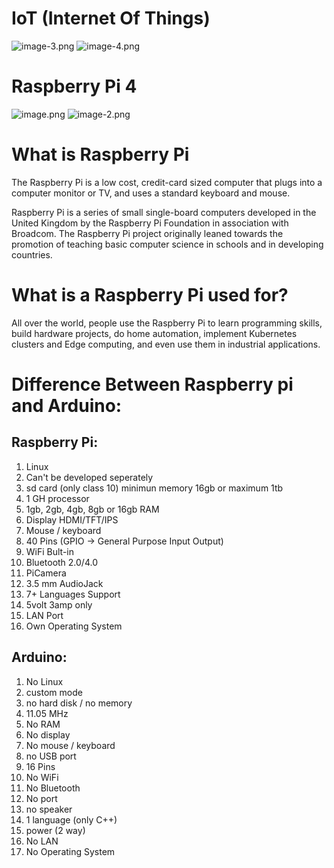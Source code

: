 # IoT (Internet Of Things)
![image-3.png](attachment:image-3.png)
![image-4.png](attachment:image-4.png)

# Raspberry Pi 4
![image.png](attachment:image.png)
![image-2.png](attachment:image-2.png)
# What is Raspberry Pi
The Raspberry Pi is a low cost, credit-card sized computer that plugs into a computer monitor or TV, and uses a standard keyboard and mouse.

Raspberry Pi is a series of small single-board computers developed in the United Kingdom by the Raspberry Pi Foundation in association with Broadcom. The Raspberry Pi project originally leaned towards the promotion of teaching basic computer science in schools and in developing countries.

# What is a Raspberry Pi used for?
All over the world, people use the Raspberry Pi to learn programming skills, build hardware projects, do home automation, implement Kubernetes clusters and Edge computing, and even use them in industrial applications.

# Difference Between Raspberry pi and Arduino:

## Raspberry Pi: 
1. Linux               
2. Can't be developed seperately               
3. sd card (only class 10) minimun memory 16gb or maximum 1tb               
4. 1 GH processor               
5. 1gb, 2gb, 4gb, 8gb or 16gb RAM                
6. Display HDMI/TFT/IPS               
7. Mouse / keyboard               
8. 40 Pins (GPIO -> General Purpose Input Output)               
9. WiFi Bult-in               
10. Bluetooth 2.0/4.0               
11. PiCamera               
13. 3.5 mm AudioJack               
14. 7+ Languages Support               
15. 5volt 3amp only               
16. LAN Port               
17. Own Operating System               

## Arduino:
1. No Linux
2. custom mode
3. no hard disk / no memory
4. 11.05 MHz
5. No RAM
6. No display
7. No mouse / keyboard
8. no USB port
9. 16 Pins
10. No WiFi
11. No Bluetooth
12. No port
13. no speaker
14. 1 language (only C++)
15. power (2 way)
16. No LAN
17. No Operating System
